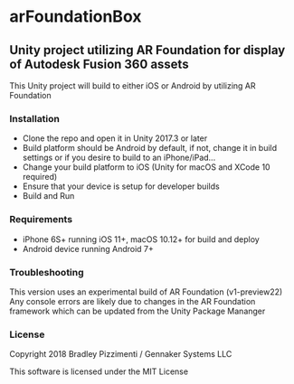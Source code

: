 # arFoundationBox
## Unity project utilizing AR Foundation for display of Autodesk Fusion 360 assets

This Unity project will build to either iOS or Android by utilizing AR Foundation

### Installation

* Clone the repo and open it in Unity 2017.3 or later
* Build platform should be Android by default, if not, change it in build settings or if you desire to build to an iPhone/iPad...
* Change your build platform to iOS (Unity for macOS and XCode 10 required)
* Ensure that your device is setup for developer builds
* Build and Run

### Requirements

* iPhone 6S+ running iOS 11+, macOS 10.12+ for build and deploy
* Android device running Android 7+

### Troubleshooting

This version uses an experimental build of AR Foundation (v1-preview22)
Any console errors are likely due to changes in the AR Foundation framework which can be updated from the Unity Package Mananger

### License

Copyright 2018 Bradley Pizzimenti / Gennaker Systems LLC

This software is licensed under the MIT License
